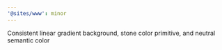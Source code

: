 ```yaml
---
'@sites/www': minor
---
```


Consistent linear gradient background, stone color primitive, and neutral semantic color

